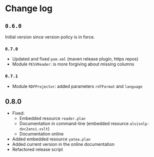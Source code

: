# Change log

## `0.6.0`

Initial version since version policy is in force.

### `0.7.0`

* Updated and fixed `pom.xml` (maven release plugin, https repos)
* Module `PESVReader`: is more forgiving about missing columns

### `0.7.1`

* Module `RDFProjector`: added parameters `rdfFormat` and `language`

## 0.8.0

* Fixed:
  - Embedded resource `reader.plan`
  - Documentation in command-line (embedded resource `alvisnlp-doc2ansi.xslt`)
  - Documentation online
* Added embedded resource `yatea.plan`
* Added current version in the online documentation
* Refactored release script
